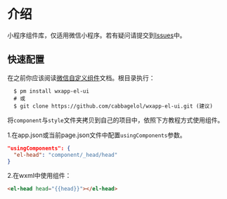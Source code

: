 # 介绍

小程序组件库，仅适用微信小程序。若有疑问请提交到[Issues](https://github.com/cabbagelol/wxapp-el-ui/issues)中。

## 快速配置

在之前你应该阅读[微信自定义组件](https://developers.weixin.qq.com/miniprogram/dev/framework/custom-component/component.html)文档。根目录执行：

```
  $ pm install wxapp-el-ui
  # 或
  $ git clone https://github.com/cabbagelol/wxapp-el-ui.git (建议)
```

将`component`与`style`文件夹拷贝到自己的项目中，依照下方教程方式使用组件。

1.在app.json或当前page.json文件中配置`usingComponents`参数。

```json
"usingComponents": {
  "el-head": "component/_head/head"
}
```

2.在wxml中使用组件：

```html
<el-head head="{{head}}"></el-head>
```



